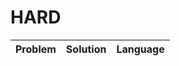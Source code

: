 # HARD

|          Problem                                                                                         |                                                         Solution                                                                                                         |   Language         |
|:--------------------------------------------------------------------------------------------------------:|:------------------------------------------------------------------------------------------------------------------------------------------------------------------------:|-------------------:|

